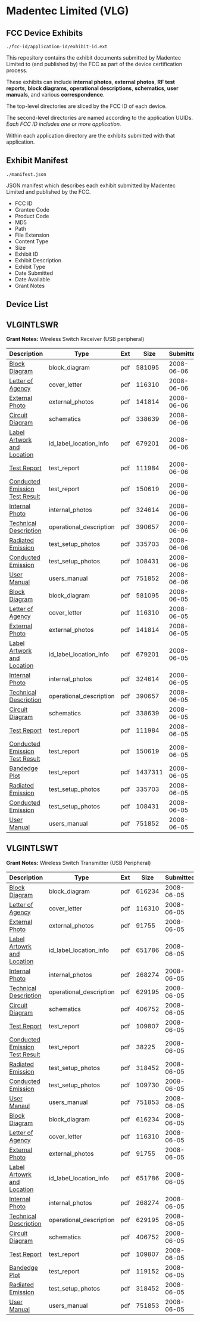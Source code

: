 # Madentec Limited (VLG)
## FCC Device Exhibits

```
./fcc-id/application-id/exhibit-id.ext
```

This repository contains the exhibit documents submitted by Madentec Limited to (and published by) the FCC as part of the device certification process.

These exhibits can include **internal photos**, **external photos**, **RF test reports**, **block diagrams**, **operational descriptions**, **schematics**, **user manuals**, and various **correspondence**.

The top-level directories are sliced by the FCC ID of each device.

The second-level directories are named according to the application UUIDs. *Each FCC ID includes one or more application.*

Within each application directory are the exhibits submitted with that application. 

## Exhibit Manifest

```
./manifest.json
```

JSON manifest which describes each exhibit submitted by Madentec Limited and published by the FCC.

- FCC ID
- Grantee Code
- Product Code
- MD5
- Path
- File Extension
- Content Type
- Size
- Exhibit ID
- Exhibit Description
- Exhibit Type
- Date Submitted
- Date Available
- Grant Notes

## Device List
## VLGINTLSWR
**Grant Notes:** Wireless Switch Receiver (USB peripheral)

| Description | Type | Ext | Size | Submitted | Available |
| ----------- | ---- | --- | ---- | --------- | --------- |
| [Block Diagram](VLGINTLSWR/4649af5a99a1157a96efb1a446845b1e/952218.pdf) | block_diagram | pdf | 581095 | 2008-06-06 | 2008-06-06 |
| [Letter of Agency](VLGINTLSWR/4649af5a99a1157a96efb1a446845b1e/952209.pdf) | cover_letter | pdf | 116310 | 2008-06-06 | 2008-06-06 |
| [External Photo](VLGINTLSWR/4649af5a99a1157a96efb1a446845b1e/952216.pdf) | external_photos | pdf | 141814 | 2008-06-06 | 2008-06-06 |
| [Circuit Diagram](VLGINTLSWR/4649af5a99a1157a96efb1a446845b1e/952219.pdf) | schematics | pdf | 338639 | 2008-06-06 | 2008-06-06 |
| [Label Artwork and Location](VLGINTLSWR/4649af5a99a1157a96efb1a446845b1e/952220.pdf) | id_label_location_info | pdf | 679201 | 2008-06-06 | 2008-06-06 |
| [Test Report](VLGINTLSWR/4649af5a99a1157a96efb1a446845b1e/952210.pdf) | test_report | pdf | 111984 | 2008-06-06 | 2008-06-06 |
| [Conducted Emission Test Result](VLGINTLSWR/4649af5a99a1157a96efb1a446845b1e/952214.pdf) | test_report | pdf | 150619 | 2008-06-06 | 2008-06-06 |
| [Internal Photo](VLGINTLSWR/4649af5a99a1157a96efb1a446845b1e/952217.pdf) | internal_photos | pdf | 324614 | 2008-06-06 | 2008-06-06 |
| [Technical Description](VLGINTLSWR/4649af5a99a1157a96efb1a446845b1e/952211.pdf) | operational_description | pdf | 390657 | 2008-06-06 | 2008-06-06 |
| [Radiated Emission](VLGINTLSWR/4649af5a99a1157a96efb1a446845b1e/952212.pdf) | test_setup_photos | pdf | 335703 | 2008-06-06 | 2008-06-06 |
| [Conducted Emission](VLGINTLSWR/4649af5a99a1157a96efb1a446845b1e/952213.pdf) | test_setup_photos | pdf | 108431 | 2008-06-06 | 2008-06-06 |
| [User Manual](VLGINTLSWR/4649af5a99a1157a96efb1a446845b1e/952221.pdf) | users_manual | pdf | 751852 | 2008-06-06 | 2008-06-06 |
| [Block Diagram](VLGINTLSWR/1572ded991061e7db47ae4ec651a6de8/952218.pdf) | block_diagram | pdf | 581095 | 2008-06-05 | 2008-06-05 |
| [Letter of Agency](VLGINTLSWR/1572ded991061e7db47ae4ec651a6de8/952209.pdf) | cover_letter | pdf | 116310 | 2008-06-05 | 2008-06-05 |
| [External Photo](VLGINTLSWR/1572ded991061e7db47ae4ec651a6de8/952216.pdf) | external_photos | pdf | 141814 | 2008-06-05 | 2008-06-05 |
| [Label Artwork and Location](VLGINTLSWR/1572ded991061e7db47ae4ec651a6de8/952220.pdf) | id_label_location_info | pdf | 679201 | 2008-06-05 | 2008-06-05 |
| [Internal Photo](VLGINTLSWR/1572ded991061e7db47ae4ec651a6de8/952217.pdf) | internal_photos | pdf | 324614 | 2008-06-05 | 2008-06-05 |
| [Technical Description](VLGINTLSWR/1572ded991061e7db47ae4ec651a6de8/952211.pdf) | operational_description | pdf | 390657 | 2008-06-05 | 2008-06-05 |
| [Circuit Diagram](VLGINTLSWR/1572ded991061e7db47ae4ec651a6de8/952219.pdf) | schematics | pdf | 338639 | 2008-06-05 | 2008-06-05 |
| [Test Report](VLGINTLSWR/1572ded991061e7db47ae4ec651a6de8/952210.pdf) | test_report | pdf | 111984 | 2008-06-05 | 2008-06-05 |
| [Conducted Emission Test Result](VLGINTLSWR/1572ded991061e7db47ae4ec651a6de8/952214.pdf) | test_report | pdf | 150619 | 2008-06-05 | 2008-06-05 |
| [Bandedge Plot](VLGINTLSWR/1572ded991061e7db47ae4ec651a6de8/952215.pdf) | test_report | pdf | 1437311 | 2008-06-05 | 2008-06-05 |
| [Radiated Emission](VLGINTLSWR/1572ded991061e7db47ae4ec651a6de8/952212.pdf) | test_setup_photos | pdf | 335703 | 2008-06-05 | 2008-06-05 |
| [Conducted Emission](VLGINTLSWR/1572ded991061e7db47ae4ec651a6de8/952213.pdf) | test_setup_photos | pdf | 108431 | 2008-06-05 | 2008-06-05 |
| [User Manual](VLGINTLSWR/1572ded991061e7db47ae4ec651a6de8/952221.pdf) | users_manual | pdf | 751852 | 2008-06-05 | 2008-06-05 |
## VLGINTLSWT
**Grant Notes:** Wireless Switch Transmitter (USB Peripheral)

| Description | Type | Ext | Size | Submitted | Available |
| ----------- | ---- | --- | ---- | --------- | --------- |
| [Block Diagram](VLGINTLSWT/987b3c3271a2b208da5c3964084b24fc/952193.pdf) | block_diagram | pdf | 616234 | 2008-06-05 | 2008-06-05 |
| [Letter of Agency](VLGINTLSWT/987b3c3271a2b208da5c3964084b24fc/952186.pdf) | cover_letter | pdf | 116310 | 2008-06-05 | 2008-06-05 |
| [External Photo](VLGINTLSWT/987b3c3271a2b208da5c3964084b24fc/952191.pdf) | external_photos | pdf | 91755 | 2008-06-05 | 2008-06-05 |
| [Label Artowrk and Location](VLGINTLSWT/987b3c3271a2b208da5c3964084b24fc/952195.pdf) | id_label_location_info | pdf | 651786 | 2008-06-05 | 2008-06-05 |
| [Internal Photo](VLGINTLSWT/987b3c3271a2b208da5c3964084b24fc/952192.pdf) | internal_photos | pdf | 268274 | 2008-06-05 | 2008-06-05 |
| [Technical Description](VLGINTLSWT/987b3c3271a2b208da5c3964084b24fc/952188.pdf) | operational_description | pdf | 629195 | 2008-06-05 | 2008-06-05 |
| [Circuit Diagram](VLGINTLSWT/987b3c3271a2b208da5c3964084b24fc/952194.pdf) | schematics | pdf | 406752 | 2008-06-05 | 2008-06-05 |
| [Test Report](VLGINTLSWT/987b3c3271a2b208da5c3964084b24fc/952187.pdf) | test_report | pdf | 109807 | 2008-06-05 | 2008-06-05 |
| [Conducted Emission Test Result](VLGINTLSWT/987b3c3271a2b208da5c3964084b24fc/952202.pdf) | test_report | pdf | 38225 | 2008-06-05 | 2008-06-05 |
| [Radiated Emission](VLGINTLSWT/987b3c3271a2b208da5c3964084b24fc/952189.pdf) | test_setup_photos | pdf | 318452 | 2008-06-05 | 2008-06-05 |
| [Conducted Emission](VLGINTLSWT/987b3c3271a2b208da5c3964084b24fc/952201.pdf) | test_setup_photos | pdf | 109730 | 2008-06-05 | 2008-06-05 |
| [User Manaul](VLGINTLSWT/987b3c3271a2b208da5c3964084b24fc/952196.pdf) | users_manual | pdf | 751853 | 2008-06-05 | 2008-06-05 |
| [Block Diagram](VLGINTLSWT/8873b8248438de8b014f8541202d5d2f/952193.pdf) | block_diagram | pdf | 616234 | 2008-06-05 | 2008-06-05 |
| [Letter of Agency](VLGINTLSWT/8873b8248438de8b014f8541202d5d2f/952186.pdf) | cover_letter | pdf | 116310 | 2008-06-05 | 2008-06-05 |
| [External Photo](VLGINTLSWT/8873b8248438de8b014f8541202d5d2f/952191.pdf) | external_photos | pdf | 91755 | 2008-06-05 | 2008-06-05 |
| [Label Artowrk and Location](VLGINTLSWT/8873b8248438de8b014f8541202d5d2f/952195.pdf) | id_label_location_info | pdf | 651786 | 2008-06-05 | 2008-06-05 |
| [Internal Photo](VLGINTLSWT/8873b8248438de8b014f8541202d5d2f/952192.pdf) | internal_photos | pdf | 268274 | 2008-06-05 | 2008-06-05 |
| [Technical Description](VLGINTLSWT/8873b8248438de8b014f8541202d5d2f/952188.pdf) | operational_description | pdf | 629195 | 2008-06-05 | 2008-06-05 |
| [Circuit Diagram](VLGINTLSWT/8873b8248438de8b014f8541202d5d2f/952194.pdf) | schematics | pdf | 406752 | 2008-06-05 | 2008-06-05 |
| [Test Report](VLGINTLSWT/8873b8248438de8b014f8541202d5d2f/952187.pdf) | test_report | pdf | 109807 | 2008-06-05 | 2008-06-05 |
| [Bandedge Plot](VLGINTLSWT/8873b8248438de8b014f8541202d5d2f/952190.pdf) | test_report | pdf | 119152 | 2008-06-05 | 2008-06-05 |
| [Radiated Emission](VLGINTLSWT/8873b8248438de8b014f8541202d5d2f/952189.pdf) | test_setup_photos | pdf | 318452 | 2008-06-05 | 2008-06-05 |
| [User Manual](VLGINTLSWT/8873b8248438de8b014f8541202d5d2f/952196.pdf) | users_manual | pdf | 751853 | 2008-06-05 | 2008-06-05 |
